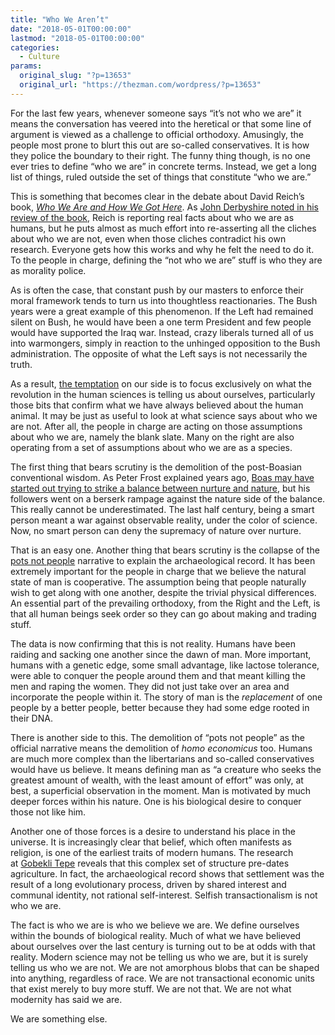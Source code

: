 ```yaml
---
title: "Who We Aren’t"
date: "2018-05-01T00:00:00"
lastmod: "2018-05-01T00:00:00"
categories:
  - Culture
params:
  original_slug: "?p=13653"
  original_url: "https://thezman.com/wordpress/?p=13653"
---
```


For the last few years, whenever someone says “it’s not who we are” it
means the conversation has veered into the heretical or that some line
of argument is viewed as a challenge to official orthodoxy. Amusingly,
the people most prone to blurt this out are so-called conservatives. It
is how they police the boundary to their right. The funny thing though,
is no one ever tries to define “who we are” in concrete terms. Instead,
we get a long list of things, ruled outside the set of things that
constitute “who we are.”

This is something that becomes clear in the debate about David Reich’s
book, [*Who We Are and How We Got
Here*](https://www.amazon.com/Whats-Wrong-China-Paul-Midler/dp/1119213711/ref=sr_1_1).
As [John Derbyshire noted in his review of the
book](http://www.unz.com/jderbyshire/ideology-beats-reality-in-reichs-who-we-are-and-who-we-got-here/),
Reich is reporting real facts about who we are as humans, but he puts
almost as much effort into re-asserting all the cliches about who we are
not, even when those cliches contradict his own research. Everyone gets
how this works and why he felt the need to do it. To the people in
charge, defining the “not who we are” stuff is who they are as morality
police.

As is often the case, that constant push by our masters to enforce their
moral framework tends to turn us into thoughtless reactionaries. The
Bush years were a great example of this phenomenon. If the Left had
remained silent on Bush, he would have been a one term President and few
people would have supported the Iraq war. Instead, crazy liberals turned
all of us into warmongers, simply in reaction to the unhinged opposition
to the Bush administration. The opposite of what the Left says is not
necessarily the truth.

As a result, [the
temptation](https://www.amren.com/news/2018/04/genetics-is-undercutting-the-case-for-racial-quotas/)
on our side is to focus exclusively on what the revolution in the human
sciences is telling us about ourselves, particularly those bits that
confirm what we have always believed about the human animal. It may be
just as useful to look at what science says about who we are not. After
all, the people in charge are acting on those assumptions about who we
are, namely the blank slate. Many on the right are also operating from a
set of assumptions about who we are as a species.

The first thing that bears scrutiny is the demolition of the
post-Boasian conventional wisdom. As Peter Frost explained years ago,
[Boas may have started out trying to strike a balance between nurture
and nature](http://www.unz.com/pfrost/the-franz-boas-you-never-knew/),
but his followers went on a berserk rampage against the nature side of
the balance. This really cannot be underestimated. The last half
century, being a smart person meant a war against observable reality,
under the color of science. Now, no smart person can deny the supremacy
of nature over nurture.

That is an easy one. Another thing that bears scrutiny is the collapse
of the [pots not
people](http://blogs.discovermagazine.com/gnxp/2010/10/volkerwanderung-back-with-a-vengeance/#.WuesYmGgqM8)
narrative to explain the archaeological record. It has been extremely
important for the people in charge that we believe the natural state of
man is cooperative. The assumption being that people naturally wish to
get along with one another, despite the trivial physical differences. An
essential part of the prevailing orthodoxy, from the Right and the Left,
is that all human beings seek order so they can go about making and
trading stuff.

The data is now confirming that this is not reality. Humans have been
raiding and sacking one another since the dawn of man. More important,
humans with a genetic edge, some small advantage, like lactose
tolerance, were able to conquer the people around them and that meant
killing the men and raping the women. They did not just take over an
area and incorporate the people within it. The story of man is the
*replacement* of one people by a better people, better because they had
some edge rooted in their DNA.

There is another side to this. The demolition of “pots not people” as
the official narrative means the demolition of *homo economicus* too.
Humans are much more complex than the libertarians and so-called
conservatives would have us believe. It means defining man as “a
creature who seeks the greatest amount of wealth, with the least amount
of effort” was only, at best, a superficial observation in the moment.
Man is motivated by much deeper forces within his nature. One is his
biological desire to conquer those not like him.

Another one of those forces is a desire to understand his place in the
universe. It is increasingly clear that belief, which often manifests as
religion, is one of the earliest traits of modern humans. The research
at [Gobekli
Tepe](https://www.smithsonianmag.com/history/gobekli-tepe-the-worlds-first-temple-83613665/)
reveals that this complex set of structure pre-dates agriculture. In
fact, the archaeological record shows that settlement was the result of
a long evolutionary process, driven by shared interest and communal
identity, not rational self-interest. Selfish transactionalism is not
who we are.

The fact is who we are is who we believe we are. We define ourselves
within the bounds of biological reality. Much of what we have believed
about ourselves over the last century is turning out to be at odds with
that reality. Modern science may not be telling us who we are, but it is
surely telling us who we are not. We are not amorphous blobs that can be
shaped into anything, regardless of race. We are not transactional
economic units that exist merely to buy more stuff. We are not that. We
are not what modernity has said we are.

We are something else.
